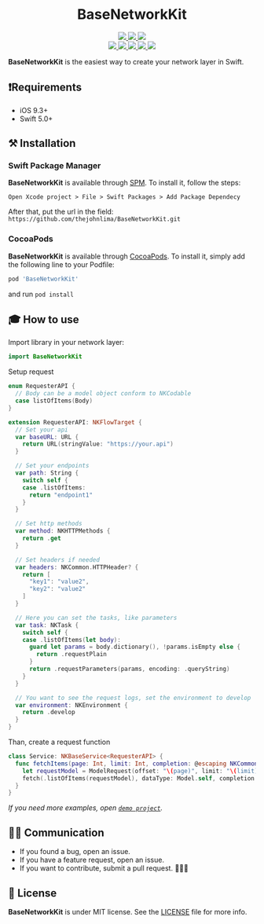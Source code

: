 <h1 align="center">BaseNetworkKit</h1>

<p align="center">
 <a href="https://github.com/thejohnlima/BaseNetworkKit/releases">
  <img src="https://img.shields.io/github/v/release/thejohnlima/BaseNetworkKit?style=for-the-badge">
 </a>
 <a href="https://github.com/thejohnlima/BaseNetworkKit/actions">
  <img src="https://img.shields.io/github/workflow/status/thejohnlima/BaseNetworkKit/CI/master?style=for-the-badge">
 </a>
 <a href="https://cocoapods.org/pods/BaseNetworkKit">
  <img src="https://img.shields.io/badge/Cocoa%20Pods-✓-4BC51D.svg?style=for-the-badge">
 </a><br>
 <a href="https://github.com/thejohnlima/BaseNetworkKit">
  <img src="https://img.shields.io/github/repo-size/thejohnlima/BaseNetworkKit.svg?style=for-the-badge">
 </a>
 <a href="https://raw.githubusercontent.com/thejohnlima/BaseNetworkKit/master/LICENSE">
  <img src="https://img.shields.io/github/license/thejohnlima/BaseNetworkKit.svg?style=for-the-badge">
 </a>
 <a href="https://developer.apple.com/ios/">
  <img src="https://img.shields.io/cocoapods/p/BaseNetworkKit?style=for-the-badge">
 </a>
 <a href="https://developer.apple.com/swift/">
  <img src="https://img.shields.io/badge/Swift-5-blue.svg?style=for-the-badge">
 </a>
 <a href="https://patreon.com/thejohnlima">
  <img src="https://img.shields.io/badge/donate-patreon-yellow.svg?style=for-the-badge">
 </a>
</p>

**BaseNetworkKit** is the easiest way to create your network layer in Swift.

## ❗️Requirements

- iOS 9.3+
- Swift 5.0+

## ⚒ Installation

### Swift Package Manager

**BaseNetworkKit** is available through [SPM](https://developer.apple.com/videos/play/wwdc2019/408/). To install
it, follow the steps:

```script
Open Xcode project > File > Swift Packages > Add Package Dependecy
```

After that, put the url in the field: `https://github.com/thejohnlima/BaseNetworkKit.git`

### CocoaPods

**BaseNetworkKit** is available through [CocoaPods](https://cocoapods.org/pods/BaseNetworkKit). To install
it, simply add the following line to your Podfile:

```ruby
pod 'BaseNetworkKit'
```

and run `pod install`

## 🎓 How to use

Import library in your network layer:

```Swift
import BaseNetworkKit
```

Setup request

```Swift
enum RequesterAPI {
  // Body can be a model object conform to NKCodable
  case listOfItems(Body)
}

extension RequesterAPI: NKFlowTarget {
  // Set your api
  var baseURL: URL {
    return URL(stringValue: "https://your.api")
  }

  // Set your endpoints
  var path: String {
    switch self {
    case .listOfItems:
      return "endpoint1"
    }
  }

  // Set http methods
  var method: NKHTTPMethods {
    return .get
  }

  // Set headers if needed
  var headers: NKCommon.HTTPHeader? {
    return [
      "key1": "value2",
      "key2": "value2"
    ]
  }

  // Here you can set the tasks, like parameters
  var task: NKTask {
    switch self {
    case .listOfItems(let body):
      guard let params = body.dictionary(), !params.isEmpty else {
        return .requestPlain
      }
      return .requestParameters(params, encoding: .queryString)
    }
  }

  // You want to see the request logs, set the environment to develop
  var environment: NKEnvironment {
    return .develop
  }
}
```

Than, create a request function

```swift
class Service: NKBaseService<RequesterAPI> {
  func fetchItems(page: Int, limit: Int, completion: @escaping NKCommon.ResultType<Model>) {
    let requestModel = ModelRequest(offset: "\(page)", limit: "\(limit)")
    fetch(.listOfItems(requestModel), dataType: Model.self, completion: completion)
  }
}
```

*If you need more examples, open [`demo project`](https://github.com/thejohnlima/BaseNetworkKit/tree/master/Demo).*

## 🙋🏻‍ Communication

- If you found a bug, open an issue.
- If you have a feature request, open an issue.
- If you want to contribute, submit a pull request. 👨🏻‍💻

## 📜 License

**BaseNetworkKit** is under MIT license. See the [LICENSE](https://raw.githubusercontent.com/thejohnlima/BaseNetworkKit/master/LICENSE?token=ALdmBr7BYPLFm0JcKkmChbVeGU10EblTks5cgHzcwA%3D%3D) file for more info.
